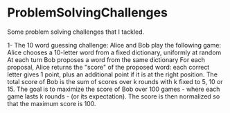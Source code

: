 # ProblemSolvingChallenges
Some problem solving challenges that I tackled. 


1- The 10 word guessing challenge:
      Alice and Bob play the following game:
      Alice chooses a 10-letter word from a fixed dictionary, uniformly at random
      At each turn Bob proposes a word from the same dictionary
      For each proposal, Alice returns the "score" of the proposed word: each correct letter gives 1 point, plus an additional point if it is at the right position.
      The total score of Bob is the sum of scores over k rounds with k fixed to 5, 10 or 15.
      The goal is to maximize the score of Bob over 100 games - where each game lasts k rounds - (or its expectation). The score is then normalized so that the maximum score is 100.
